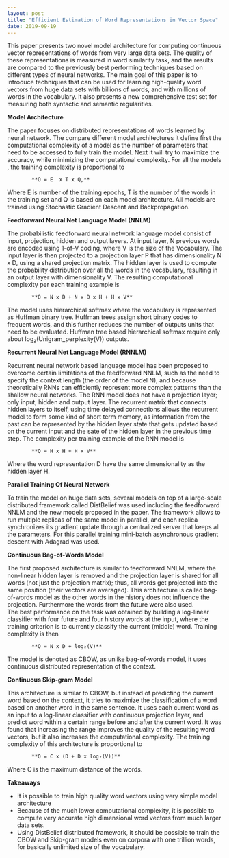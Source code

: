 ```yaml
---
layout: post
title: "Efficient Estimation of Word Representations in Vector Space"
date: 2019-09-19
---
```


This paper presents two novel model architecture for computing continuous vector representations of words from very large data sets. The quality of these representations is measured in word similarity task, and the results are compared to the previously best performing techniques based on different types of neural networks. 
The main goal of this paper is to introduce techniques that can be used for learning high-quality word vectors from huge data sets with billions of words, and with millions of words in the vocabulary. It also presents a new comprehensive test set for measuring both syntactic and semantic regularities. 

**Model Architecture**

The paper focuses on distributed representations of words learned by neural network. The compare different model architectures it define first the computational complexity of a model as the number of parameters that need to be accessed to fully train the model. Next it will try to maximize the accuracy, while minimizing the computational complexity. For all the models , the training complexity is proportional to 
			
			**O = E  x T x Q,**

Where E is number of the training epochs, T is the number of the words in the training set and Q is based on each model architecture.
All models are trained using Stochastic Gradient Descent and Backpropagation.

**Feedforward Neural Net Language Model (NNLM)**

The probabilistic feedforward neural network language model consist of input, projection, hidden and output layers. At input layer, N previous words are encoded using 1-of-V coding, where V is the size of the Vocabulary. The input layer is then projected to a projection layer P that has dimensionality N x D, using a shared projection matrix. The hidden layer is used to compute the probability distribution over all the words in the vocabulary, resulting in an output layer with dimensionality V. The resulting computational complexity per each training	example is
			
			**Q = N x D + N x D x H + H x V**

The model uses hierarchical softmax where the vocabulary is represented as Huffman binary tree. Huffman trees assign short binary codes to frequent words, and this further reduces the number of outputs units that need to be evaluated.  Huffman tree based hierarchical softmax require only about log₂(Unigram_perplexity(V)) outputs. 

**Recurrent Neural Net Language Model (RNNLM)**

Recurrent neural network based language model has been proposed to overcome certain limitations of the feedforward NNLM, such as the need to specify the context length (the order of the model N), and because theoretically RNNs can efficiently represent more complex patterns than the shallow neural networks. The RNN model does not have a projection layer; only input, hidden and output layer. The recurrent matrix that connects hidden layers to itself, using time delayed connections allows the recurrent model to form some kind of short term memory, as information from the past can be represented by the hidden layer state that gets updated based on the current input and the sate of the hidden layer in the previous time step.
The complexity per training example of the RNN model is 
			
			**Q = H x H + H x V**

Where the word representation D have the same dimensionality as the hidden layer H.

**Parallel Training Of Neural Network**

To train the model on huge data sets, several models on top of a large-scale distributed framework called DistBelief was used including the feedforward NNLM and the new models proposed in the paper. The framework allows to run multiple replicas of the same model in parallel, and each replica synchronizes its gradient update through a centralized server that keeps all the parameters. For this parallel training mini-batch asynchronous gradient descent with Adagrad was used.

**Continuous Bag-of-Words Model**

The first proposed architecture is similar to feedforward NNLM, where the non-linear hidden layer is removed and the projection layer is shared for all words (not just the projection matrix); thus, all words get projected into the same position (their vectors are averaged). This architecture is called bag-of-words model as the other words in the history does not influence the projection. Furthermore the words from the future were also used.  
The best performance on the task was obtained by building a log-linear classifier with four future and four history words at the input, where the training criterion is to currently classify the current (middle) word. Training complexity is then 
			
			**Q = N x D + log₂(V)**

The model is denoted as CBOW, as unlike bag-of-words model, it uses continuous distributed representation of the context.

**Continuous Skip-gram Model**

This architecture is similar to CBOW, but instead of predicting the current word based on the context, it tries to maximize the classification of a word based on another word in the same sentence. It uses each current word as an input to a log-linear classifier with continuous projection layer, and predict word within a certain range before and after the current word. It was found that increasing the range improves the quality of the resulting word vectors, but it also increases the computational complexity.
The training complexity of this architecture is proportional to 
			
			**Q = C x (D + D x log₂(V))**

Where C is the maximum distance of the words.

**Takeaways**

* It is possible to train high quality word vectors using very simple model architecture
* Because of the  much lower computational complexity, it is possible to compute very accurate high dimensional word vectors from much larger data sets.
* Using DistBelief distributed framework, it should be possible to train the CBOW and Skip-gram models even on corpora with one trillion words, for basically unlimited size of the vocabulary.


